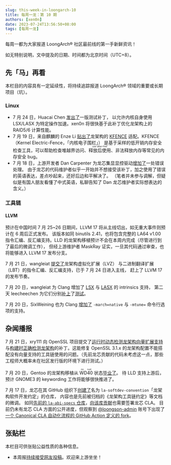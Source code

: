 ```yaml
---
slug: this-week-in-loongarch-10
title: 每周一龙：第 10 期
authors: [xen0n]
date: 2023-07-24T13:56:50+08:00
tags: [每周一龙]
---
```


每周一都为大家报道 LoongArch&reg; 社区最前线的第一手新鲜资讯！

<!-- truncate -->

如无特别说明，文中提及的日期、时间都为北京时间（UTC+8）。

## 先「马」再看

本栏目的内容具有一定延续性，将持续追踪报道 LoongArch&reg; 领域的重要或长期项目（坑）。

### Linux

* 7 月 24 日，Huacai Chen [发出了](https://lore.kernel.org/loongarch/20230722072201.2677516-1-chenhuacai@loongson.cn/)一版测试补丁，
  以允许内核自身使用 LSX/LASX 为特定操作加速。xen0n 将很快基于此补丁优化龙架构上的 RAID5/6 计算性能。
* 7 月 19 日，来自麒麟的 Enze Li [贴出了](https://lore.kernel.org/loongarch/20230719082732.2189747-1-lienze@kylinos.cn/)龙架构的
  [KFENCE](https://www.kernel.org/doc/html/latest/dev-tools/kfence.html) 适配。KFENCE（Kernel Electric-Fence，「内核电子围栏」）
  是基于采样的低开销内存安全检查工具，可以帮助检查堆越界访问、<ruby>释放后使用<rt>use-after-free</rt></ruby>、非法释放内存等常见的内存安全 bug。
* 7 月 18 日，上游开发者 Dan Carpenter 为龙芯集显显控驱动[增加了](https://lore.kernel.org/dri-devel/0da6859b-40cc-4b3e-b8b6-fed157517083@moroto.mountain/T/#u)一处错误处理。
  由于龙芯的代码维护者似乎一开始并不想接受该补丁，加之使用了错误的英语表达，差点吵起来，还好后边和平解决了。
  （笔者并未参与调解，但疑似是有国人朋友看懂了中式英语，私聊告知了 Dan 龙芯维护者实际想表达的含义。）

### 工具链

#### LLVM

预计在中国时间 7 月 25~26 日期间，LLVM 17 将从主线切出，如无重大事件则预计在 6 周后正式发布。
该版本如同 binutils 2.41，也将包含完整的 LA64 v1.00 指令汇编、反汇编支持。LLD 的龙架构移植预计不会在本周内完成（尽管进行到了最后的微调工作），
但经上游维护者 MaskRay 证实，一旦其代码通过审查，也将能够进入 LLVM 17 发布分支。

7 月 21 日，wangleiat [提交了](https://reviews.llvm.org/D155917)龙架构虚拟化扩展（LVZ）
与二进制翻译扩展（LBT）的指令汇编、反汇编支持，已于 7 月 24 日进入主线，
赶上了 LLVM 17 的发布节奏。

7 月 20 日，wangleiat 为 Clang 增加了 [LSX](https://reviews.llvm.org/D155829)
与 [LASX](https://reviews.llvm.org/D155830) 的 intrinsics 支持，
第二天 leecheechen 为它们分别[补上](https://reviews.llvm.org/D155834)了[测试](https://reviews.llvm.org/D155835)。

7 月 20 日，SixWeining 也为 Clang [增加了](https://reviews.llvm.org/D155824)
`-march=native` 与 `-mtune=` 命令行选项的支持。

## 杂闻播报

<a name="openssl-asm-breakage"></a>

7 月 21 日，xry111 向 OpenSSL 项目提交了[运行时动态检测龙架构向量扩展支持](https://github.com/openssl/openssl/pull/21509)与[构建时正确检测龙架构](https://github.com/openssl/openssl/pull/21510)的补丁。这能修复 OpenSSL 3.1.x 的龙架构配置不能搭配没有向量支持的工具链使用的问题。（先前龙芯贡献的代码未考虑这一点，那些工程师大概率未在社区发行版的环境下进行测试。）

7 月 20 日，Gentoo 的龙架构移植从 <ruby>WD40<rt>no rust</rt></ruby> 状态[毕业了](https://github.com/gentoo/gentoo/pull/31957)。
待 LLD 支持上游后，预计 GNOME3 的 keywording 工作将能够很快推进了。

7 月 17 日，龙芯在其 GitHub 组织下[创建了](https://github.com/loongson/la-softdev-convention)名为
`la-softdev-convention`「龙架构软件开发约定」的仓库，
内容也是先前被归档的《龙架构工具链约定》等文档的微调。
如同[先前的 `la-abi-specs` 仓库](https://github.com/loongson/la-abi-specs)，[向该库贡献](https://github.com/loongson/la-softdev-convention/blob/master/CONTRIBUTING.md)也需要签署龙芯 CLA。
目前仍未有龙芯 CLA 方面的公开进度，但观察到 [@loongson-admin](https://github.com/loongson-admin)
账号下出现了[一个 Canonical CLA 自动化流程的 GitHub Action 定义的 fork](https://github.com/loongson-admin/has-signed-canonical-cla)。

## 张贴栏

本栏目可供张贴公益性质的各种信息。

* 本周报[持续接受网友投稿][call-for-submissions]。欢迎来上游坐坐！

[call-for-submissions]: https://github.com/loongson-community/areweloongyet/issues/16
